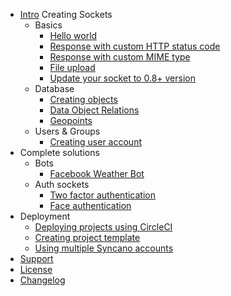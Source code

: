 - [Intro](intro)
  Creating Sockets
  - Basics
    - [Hello world](/basics/hello-world)
    - [Response with custom HTTP status code](/basics/custom-http-status-code)
    - [Response with custom MIME type](/basics/custom-mime-type)
    - [File upload](/basics/file-upload)
    - [Update your socket to 0.8+ version](/basics/update)
  - Database
    - [Creating objects](/database/creating-objects)
    - [Data Object Relations](/database/object-relations)
    - [Geopoints](/database/geopoints)
  - Users & Groups
    - [Creating user account](/users-groups/creating-user-account)
    <!-- - [Creating user group](/users-groups/creating-user-group) -->
    <!-- - [Adding user to the group](/users-groups/adding-user-to-the-group) -->
  <!-- - Authorization and Authentication -->
    <!-- - [Simple authentication](/auth/simple) -->
    <!-- - [Group-based authorization](/auth/simple) -->
- Complete solutions
  - Bots
    - [Facebook Weather Bot](/solutions/weather-bot)
  - Auth sockets
    - [Two factor authentication](/solutions/two-factor-auth)
    - [Face authentication](/solutions/face-auth)
- Deployment
  - [Deploying projects using CircleCI](/deployment/circle-ci)
  - [Creating project template](/deployment/create-project-template)
  - [Using multiple Syncano accounts](/deployment/multiple-accounts)
- [Support](/common/support)
- [License](/common/license)
- [Changelog](/common/changelog)

